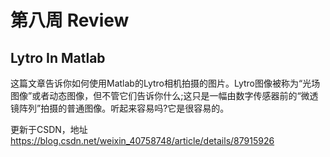 # 第八周 Review
## Lytro In Matlab

这篇文章告诉你如何使用Matlab的Lytro相机拍摄的图片。Lytro图像被称为“光场图像”或者动态图像，但不管它们告诉你什么;这只是一幅由数字传感器前的“微透镜阵列”拍摄的普通图像。听起来容易吗?它是很容易的。<br>

更新于CSDN，地址<a>https://blog.csdn.net/weixin_40758748/article/details/87915926</a>

